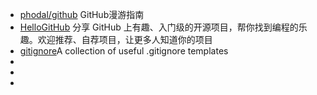 


* [phodal/github](https://github.com/phodal/github) GitHub漫游指南
* [HelloGitHub](https://github.com/521xueweihan/HelloGitHub)  分享 GitHub 上有趣、入门级的开源项目，帮你找到编程的乐趣。欢迎推荐、自荐项目，让更多人知道你的项目
* [gitignore](https://github.com/github/gitignore)A collection of useful .gitignore templates
* []()
* []()
* []()